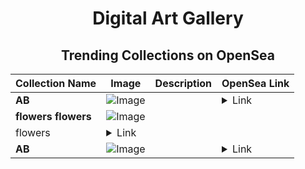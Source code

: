 <div align="center">

# Digital Art Gallery

## Trending Collections on OpenSea

| Collection Name                       | Image                                                                                     | Description                       | OpenSea Link                                                                                          |
|---------------------------------------|-------------------------------------------------------------------------------------------|-----------------------------------|--------------------------------------------------------------------------------------------------------|
| **AB** | ![Image](https://i.seadn.io/s/raw/files/2e51f0ced806697ab50f64bcf41b01fe.jpg?w=500&auto=format?w=200&auto=format) |  | <details><summary>Link</summary>[AB](https://opensea.io/collection/ab-3285)</details> |
| **flowers flowers** | ![Image](https://i.seadn.io/s/raw/files/5cadb21ea61451eb94fa7ca34ae9dc9e.jpg?w=500&auto=format?w=200&auto=format) | 
flowers | <details><summary>Link</summary>[flowers flowers](https://opensea.io/collection/flowers-1303)</details> |
| **AB** | ![Image](https://i.seadn.io/s/raw/files/2e51f0ced806697ab50f64bcf41b01fe.jpg?w=500&auto=format?w=200&auto=format) |  | <details><summary>Link</summary>[AB](https://opensea.io/collection/ab-3284)</details> |

</div>